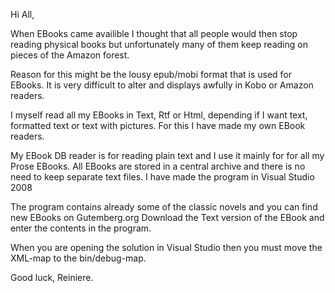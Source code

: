 Hi All,

When EBooks came availible I thought that all people would then
stop reading physical books but unfortunately many of them keep
reading on pieces of the Amazon forest.

Reason for this might be the lousy epub/mobi format that is used
for EBooks. It is very difficult to alter and displays awfully
in Kobo or Amazon readers.

I myself read all my EBooks in Text, Rtf or Html, depending if I
want text, formatted text or text with pictures. For this I have
made my own EBook readers.

My EBook DB reader is for reading plain text and I use it mainly for
for all my Prose EBooks. All EBooks are stored in a central archive
and there is no need to keep separate text files.
I have made the program in Visual Studio 2008

The program contains already some of the classic novels and you
can find new EBooks on Gutemberg.org Download the Text version
of the EBook and enter the contents in the program.

When you are opening the solution in Visual Studio then you must 
move the XML-map to the bin/debug-map.

Good luck,
Reiniere.
